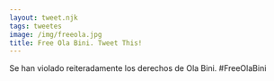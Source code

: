 ```yaml
---
layout: tweet.njk
tags: tweetes
image: /img/freeola.jpg
title: Free Ola Bini. Tweet This!
---
```

Se han violado reiteradamente los derechos de Ola Bini. #FreeOlaBini
